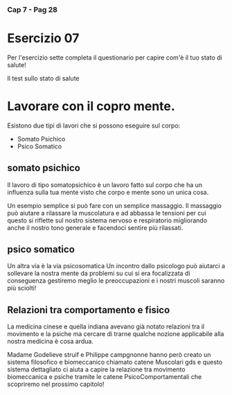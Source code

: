 ### Cap 7 - Pag 28

# Esercizio 07

Per l'esercizio sette completa il questionario per capire com'è il tuo stato di salute!

Il test sullo stato di salute



# Lavorare con il copro mente.

Esistono due tipi di lavori che si possono eseguire sul corpo:
- Somato Psichico 
- Psico Somatico

## somato psichico

Il lavoro di tipo somatopsichico è un lavoro fatto sul corpo che ha un influenza sulla tua mente visto che corpo e mente sono un unica cosa.

Un esempio semplice si può fare con un semplice massaggio.
Il massaggio può aiutare a rilassare la muscolatura e ad abbassa le tensioni per cui questo si riflette sul nostro sistema nervoso e respiratorio migliorando anche il nostro tono generale e facendoci sentire più rilassati.


## psico somatico

Un altra via è la via psicosomatica
Un incontro dallo psicologo può aiutarci a sollevare la nostra mente da problemi su cui si era focalizzata di conseguenza gestiremo meglio le preoccupazioni e i nostri muscoli saranno più sciolti!


## Relazioni tra comportamento e fisico

La medicina cinese e quella indiana avevano già notato relazioni tra il movimento e la psiche ma cercare di trarne qualche nozione applicabile alla nostra medicina è cosa ardua.

Madame Godelieve struif e Philippe campgnonne hanno però creato un sistema filosofico e biomeccanico chiamato catene Muscolari gds e questo sistema dettagliato ci aiuta a capire la relazione tra movimento biomeccanica e psiche tramite le catene PsicoComportamentali che scopriremo nel prossimo capitolo!

<!-- Intestino tenue
-->





